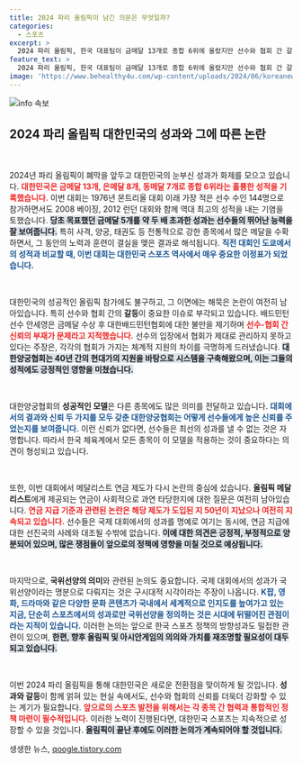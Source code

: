 ```yaml
---
title: 2024 파리 올림픽이 남긴 의문은 무엇일까?
categories:
  - 스포츠
excerpt: >
  2024 파리 올림픽, 한국 대표팀이 금메달 13개로 종합 6위에 올랐지만 선수와 협회 간 갈등과 메달리스트 연금 제도 논란이 여전히 진정되지 않고 있다. 과연 한국 체육의 미래는 어디로 향할 것인가?
feature_text: >
  2024 파리 올림픽, 한국 대표팀이 금메달 13개로 종합 6위에 올랐지만 선수와 협회 간 갈등과 메달리스트 연금 제도 논란이 여전히 진정되지 않고 있다. 과연 한국 체육의 미래는 어디로 향할 것인가?
image: 'https://www.behealthy4u.com/wp-content/uploads/2024/06/koreanews.jpg'
---
```


<p><img src="https://www.behealthy4u.com/wp-content/uploads/2024/06/koreanews.jpg" alt="info 속보" /></p>

<h2 data-ke-size="size26">2024 파리 올림픽 대한민국의 성과와 그에 따른 논란</h2>

<p data-ke-size="size16">&nbsp;</p>

<p>2024년 파리 올림픽이 폐막을 앞두고 대한민국의 눈부신 성과가 화제를 모으고 있습니다. <b><span style="color: #ee2323;">대한민국은 금메달 13개, 은메달 8개, 동메달 7개로 종합 6위라는 훌륭한 성적을 기록했습니다.</span></b> 이번 대회는 1976년 몬트리올 대회 이래 가장 적은 선수 수인 144명으로 참가하면서도 2008 베이징, 2012 런던 대회와 함께 역대 최고의 성적을 내는 기염을 토했습니다. <b><span style="background-color: #21538527;">당초 목표했던 금메달 5개를 약 두 배 초과한 성과는 선수들의 뛰어난 능력을 잘 보여줍니다.</span></b> 특히 사격, 양궁, 태권도 등 전통적으로 강한 종목에서 많은 메달을 수확하면서, 그 동안의 노력과 훈련이 결실을 맺은 결과로 해석됩니다. <b><span style="color: #1a5490;">직전 대회인 도쿄에서의 성적과 비교할 때, 이번 대회는 대한민국 스포츠 역사에서 매우 중요한 이정표가 되었습니다.</span></b></p>

<p data-ke-size="size16">&nbsp;</p>

<p>대한민국의 성공적인 올림픽 참가에도 불구하고, 그 이면에는 해묵은 논란이 여전히 남아있습니다. 특히 선수와 협회 간의 <b>갈등</b>이 중요한 이슈로 부각되고 있습니다. 배드민턴 선수 안세영은 금메달 수상 후 대한배드민턴협회에 대한 불만을 제기하며 <b><span style="color: #ee2323;">선수-협회 간 신뢰의 부재가 문제라고 지적했습니다.</span></b> 선수의 입장에서 협회가 제대로 관리하지 못하고 있다는 주장은, 각각의 협회가 가지는 체계적 지원의 차이를 극명하게 드러냈습니다. <b><span style="background-color: #21538527;">대한양궁협회는 40년 간의 현대가의 지원을 바탕으로 시스템을 구축해왔으며, 이는 그들의 성적에도 긍정적인 영향을 미쳤습니다.</span></b></p>

<p data-ke-size="size16">&nbsp;</p>

<p>대한양궁협회의 <b>성공적인 모델</b>은 다른 종목에도 많은 의미를 전달하고 있습니다. <b><span style="color: #1a5490;">대회에서의 결과와 신뢰 두 가지를 모두 갖춘 대한양궁협회는 어떻게 선수들에게 높은 신뢰를 주었는지를 보여줍니다.</span></b> 이런 신뢰가 없다면, 선수들은 최선의 성과를 낼 수 없는 것은 자명합니다. 따라서 한국 체육계에서 모든 종목이 이 모델을 적용하는 것이 중요하다는 의견이 형성되고 있습니다.</p>

<p data-ke-size="size16">&nbsp;</p>

<p>또한, 이번 대회에서 메달리스트 연금 제도가 다시 논란의 중심에 섰습니다. <b>올림픽 메달리스트</b>에게 제공되는 연금이 사회적으로 과연 타당한지에 대한 질문은 여전히 남아있습니다. <b><span style="color: #ee2323;">연금 지급 기준과 관련된 논란은 해당 제도가 도입된 지 50년이 지났으나 여전히 지속되고 있습니다.</span></b> 선수들은 국제 대회에서의 성과를 명예로 여기는 동시에, 연금 지급에 대한 선진국의 사례와 대조될 수밖에 없습니다. <b><span style="background-color: #21538527;">이에 대한 의견은 긍정적, 부정적으로 양분되어 있으며, 많은 쟁점들이 앞으로의 정책에 영향을 미칠 것으로 예상됩니다.</span></b></p>

<p data-ke-size="size16">&nbsp;</p>

<p>마지막으로, <b>국위선양의 의미</b>와 관련된 논의도 중요합니다. 국제 대회에서의 성과가 국위선양이라는 명분으로 다뤄지는 것은 구시대적 시각이라는 주장이 나옵니다. <b><span style="color: #1a5490;">K팝, 영화, 드라마와 같은 다양한 문화 콘텐츠가 국내에서 세계적으로 인지도를 높여가고 있는 지금, 단순히 스포츠에서의 성과로만 국위선양을 정의하는 것은 시대에 뒤떨어진 관점이라는 지적이 있습니다.</span></b> 이러한 논의는 앞으로 한국 스포츠 정책의 방향성과도 밀접한 관련이 있으며, <b><span style="background-color: #21538527;">한편, 향후 올림픽 및 아시안게임의 의의와 가치를 재조명할 필요성이 대두되고 있습니다.</span></b></p>

<p data-ke-size="size16">&nbsp;</p>

<p>이번 2024 파리 올림픽을 통해 대한민국은 새로운 전환점을 맞이하게 될 것입니다. <b>성과와 갈등</b>이 함께 얽혀 있는 현실 속에서도, 선수와 협회의 신뢰를 더욱더 강화할 수 있는 계기가 필요합니다. <b><span style="color: #ee2323;">앞으로의 스포츠 발전을 위해서는 각 종목 간 협력과 통합적인 정책 마련이 필수적입니다.</span></b> 이러한 노력이 진행된다면, 대한민국 스포츠는 지속적으로 성장할 수 있을 것입니다. <b><span style="background-color: #21538527;">올림픽이 끝난 후에도 이러한 논의가 계속되어야 할 것입니다.</span></b></p>
생생한 뉴스, <a href="https://qoogle.tistory.com" rel="dofollow">qoogle.tistory.com</a>


